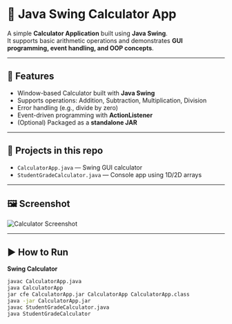 # 🧮 Java Swing Calculator App

A simple **Calculator Application** built using **Java Swing**.  
It supports basic arithmetic operations and demonstrates **GUI programming, event handling, and OOP concepts**.

---

## 🚀 Features
- Window-based Calculator built with **Java Swing**
- Supports operations: Addition, Subtraction, Multiplication, Division
- Error handling (e.g., divide by zero)
- Event-driven programming with **ActionListener**
- (Optional) Packaged as a **standalone JAR**

---

## 📂 Projects in this repo
- `CalculatorApp.java` — Swing GUI calculator
- `StudentGradeCalculator.java` — Console app using 1D/2D arrays

---

## 🖼️ Screenshot
![Calculator Screenshot](screenshot.png)

---

## ▶️ How to Run

**Swing Calculator**
```bash
javac CalculatorApp.java
java CalculatorApp
jar cfe CalculatorApp.jar CalculatorApp CalculatorApp.class
java -jar CalculatorApp.jar
javac StudentGradeCalculator.java
java StudentGradeCalculator



